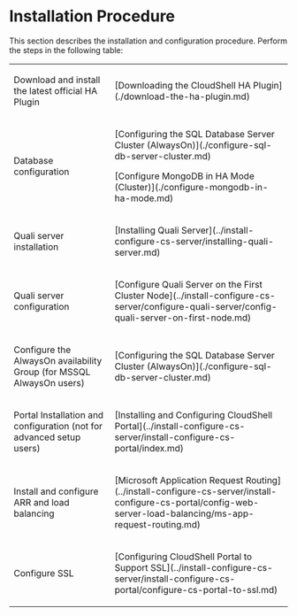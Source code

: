 # Installation Procedure

This section describes the installation and configuration procedure. Perform the steps in the following table:

<div>
  <table style={{ marginLeft: 0, marginRight: 'auto' }} className="TableStyle-Alternate-Row-Color" cellSpacing="21">
    <tbody>
      <tr className="TableStyle-Alternate-Row-Color-Body-Body1">
        <td className="TableStyle-Alternate-Row-Color-BodyE-Column1-Body1">
          <p>Download and install the latest official HA Plugin</p>
        </td>
        <td className="TableStyle-Alternate-Row-Color-BodyD-Column1-Body1">
          <p>[Downloading the CloudShell HA Plugin](./download-the-ha-plugin.md)</p>
        </td>
      </tr>
      <tr className="TableStyle-Alternate-Row-Color-Body-Body2">
        <td className="TableStyle-Alternate-Row-Color-BodyE-Column1-Body2">
          <p>Database configuration</p>
        </td>
        <td className="TableStyle-Alternate-Row-Color-BodyD-Column1-Body2">
          <p>[Configuring the SQL Database Server Cluster (AlwaysOn)](./configure-sql-db-server-cluster.md)</p>
          <p>[Configure MongoDB in HA Mode (Cluster)](./configure-mongodb-in-ha-mode.md)</p>
        </td>
      </tr>
      <tr className="TableStyle-Alternate-Row-Color-Body-Body1">
        <td className="TableStyle-Alternate-Row-Color-BodyE-Column1-Body1">
          <p>Quali server installation</p>
        </td>
        <td className="TableStyle-Alternate-Row-Color-BodyD-Column1-Body1">
          <p>[Installing Quali Server](../install-configure-cs-server/installing-quali-server.md)</p>
        </td>
      </tr>
      <tr className="TableStyle-Alternate-Row-Color-Body-Body2">
        <td className="TableStyle-Alternate-Row-Color-BodyE-Column1-Body2">
          <p>Quali server configuration</p>
        </td>
        <td className="TableStyle-Alternate-Row-Color-BodyD-Column1-Body2">
          <p>[Configure Quali Server on the First Cluster Node](../install-configure-cs-server/configure-quali-server/config-quali-server-on-first-node.md)</p>
        </td>
      </tr>
      <tr className="TableStyle-Alternate-Row-Color-Body-Body1">
        <td className="TableStyle-Alternate-Row-Color-BodyE-Column1-Body1">
          <p>Configure the AlwaysOn availability Group (for MSSQL AlwaysOn users)</p>
        </td>
        <td className="TableStyle-Alternate-Row-Color-BodyD-Column1-Body1">
          <p>[Configuring the SQL Database Server Cluster (AlwaysOn)](./configure-sql-db-server-cluster.md)</p>
        </td>
      </tr>
      <tr className="TableStyle-Alternate-Row-Color-Body-Body2">
        <td className="TableStyle-Alternate-Row-Color-BodyE-Column1-Body2">
          <p>Portal Installation and configuration (not for advanced setup users)</p>
        </td>
        <td className="TableStyle-Alternate-Row-Color-BodyD-Column1-Body2">
          <p>[Installing and Configuring CloudShell Portal](../install-configure-cs-server/install-configure-cs-portal/index.md)</p>
        </td>
      </tr>
      <tr className="TableStyle-Alternate-Row-Color-Body-Body1">
        <td className="TableStyle-Alternate-Row-Color-BodyE-Column1-Body1">
          <p>Install and configure ARR and load balancing</p>
        </td>
        <td className="TableStyle-Alternate-Row-Color-BodyD-Column1-Body1">
          <p>[Microsoft Application Request Routing](../install-configure-cs-server/install-configure-cs-portal/config-web-server-load-balancing/ms-app-request-routing.md)</p>
        </td>
      </tr>
      <tr className="TableStyle-Alternate-Row-Color-Body-Body2">
        <td className="TableStyle-Alternate-Row-Color-BodyE-Column1-Body2">
          <p>Configure SSL</p>
        </td>
        <td className="TableStyle-Alternate-Row-Color-BodyD-Column1-Body2">
          <p>[Configuring CloudShell Portal to Support SSL](../install-configure-cs-server/install-configure-cs-portal/configure-cs-portal-to-ssl.md)</p>
        </td>
      </tr>
    </tbody>
  </table>
</div>

